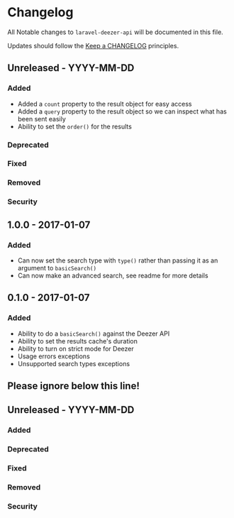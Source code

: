 # Changelog

All Notable changes to `laravel-deezer-api` will be documented in this file.

Updates should follow the [Keep a CHANGELOG](http://keepachangelog.com/) principles.

## Unreleased - YYYY-MM-DD
### Added
- Added a `count` property to the result object for easy access
- Added a `query` property to the result object so we can inspect what has been sent easily
- Ability to set the `order()` for the results

### Deprecated
### Fixed
### Removed
### Security

## 1.0.0 - 2017-01-07

### Added
- Can now set the search type with `type()` rather than passing it as an argument to `basicSearch()`
- Can now make an advanced search, see readme for more details

## 0.1.0 - 2017-01-07

### Added
- Ability to do a `basicSearch()` against the Deezer API
- Ability to set the results cache's duration
- Ability to turn on strict mode for Deezer
- Usage errors exceptions
- Unsupported search types exceptions

## Please ignore below this line!
## Unreleased - YYYY-MM-DD
### Added
### Deprecated
### Fixed
### Removed
### Security
